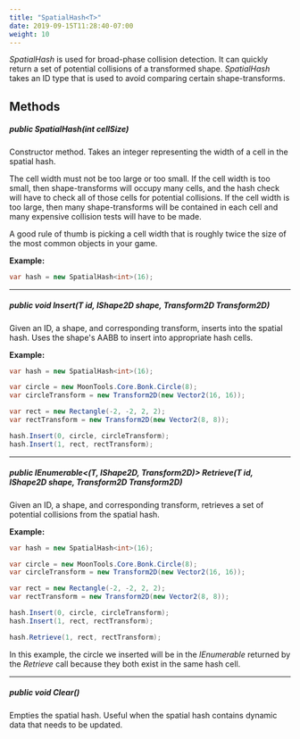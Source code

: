 ```yaml
---
title: "SpatialHash<T>"
date: 2019-09-15T11:28:40-07:00
weight: 10
---
```


*SpatialHash<T>* is used for broad-phase collision detection. It can quickly return a set of potential collisions of a transformed shape. *SpatialHash<T>* takes an ID type that is used to avoid comparing certain shape-transforms.

## Methods

##### **public SpatialHash(int cellSize)**

Constructor method. Takes an integer representing the width of a cell in the spatial hash.

The cell width must not be too large or too small. If the cell width is too small, then shape-transforms will occupy many cells, and the hash check will have to check all of those cells for potential collisions. If the cell width is too large, then many shape-transforms will be contained in each cell and many expensive collision tests will have to be made.

A good rule of thumb is picking a cell width that is roughly twice the size of the most common objects in your game.

**Example:**

```cs
var hash = new SpatialHash<int>(16);
```

---

##### **public void Insert(T id, IShape2D shape, Transform2D Transform2D)**

Given an ID, a shape, and corresponding transform, inserts into the spatial hash. Uses the shape's AABB to insert into appropriate hash cells.

**Example:**

```cs
var hash = new SpatialHash<int>(16);

var circle = new MoonTools.Core.Bonk.Circle(8);
var circleTransform = new Transform2D(new Vector2(16, 16));

var rect = new Rectangle(-2, -2, 2, 2);
var rectTransform = new Transform2D(new Vector2(8, 8));

hash.Insert(0, circle, circleTransform);
hash.Insert(1, rect, rectTransform);
```

---

##### **public IEnumerable<(T, IShape2D, Transform2D)> Retrieve(T id, IShape2D shape, Transform2D Transform2D)**

Given an ID, a shape, and corresponding transform, retrieves a set of potential collisions from the spatial hash.

**Example:**

```cs
var hash = new SpatialHash<int>(16);

var circle = new MoonTools.Core.Bonk.Circle(8);
var circleTransform = new Transform2D(new Vector2(16, 16));

var rect = new Rectangle(-2, -2, 2, 2);
var rectTransform = new Transform2D(new Vector2(8, 8));

hash.Insert(0, circle, circleTransform);
hash.Insert(1, rect, rectTransform);

hash.Retrieve(1, rect, rectTransform);
```

In this example, the circle we inserted will be in the *IEnumerable* returned by the *Retrieve* call because they both exist in the same hash cell.

---

##### **public void Clear()**

Empties the spatial hash. Useful when the spatial hash contains dynamic data that needs to be updated.